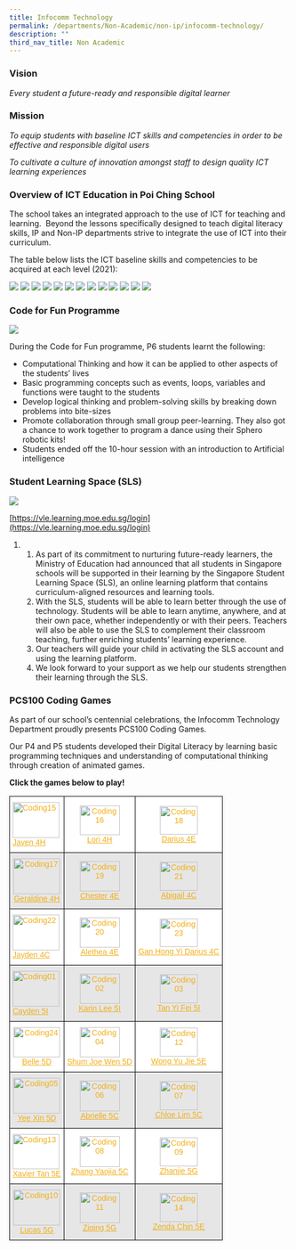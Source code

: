 ```yaml
---
title: Infocomm Technology
permalink: /departments/Non-Academic/non-ip/infocomm-technology/
description: ""
third_nav_title: Non Academic
---
```

### Vision

_Every student a future-ready and responsible digital learner_

### Mission

_To equip students with baseline ICT skills and competencies in order to be effective and responsible digital users_

_To cultivate a culture of innovation amongst staff to design quality ICT learning experiences_

### Overview of ICT Education in Poi Ching School


The school takes an integrated approach to the use of ICT for teaching and learning.&nbsp; Beyond the lessons specifically designed to teach digital literacy skills, IP and Non-IP departments strive to integrate the use of ICT into their curriculum.

The table below lists the ICT baseline skills and competencies to be acquired at each level (2021):

![](/images/ICT-Skills-2021.jpg)
![](/images/ICT2020-02.jpg)
![](/images/ICT2020-08.jpg)
![](/images/ICT2020-09.jpg)
![](/images/ICT2020-10.jpg)
![](/images/ICT2020-11.jpg)
![](/images/ICT2020-12.jpg)
![](/images/ICT2020-13.jpg)
![](/images/ICT2020-14.jpg)
![](/images/ICT2020-15.jpg)
![](/images/ICT2020-16.jpg)
![](/images/ICT2020-03-1350x1370.jpg)
![](/images/ict1.png)

### Code for Fun Programme
![](/images/ICT2020-05.jpg)

During the Code for Fun programme, P6 students learnt the following:

*   Computational Thinking and how it can be applied to other aspects of the students’ lives
*   Basic programming concepts such as events, loops, variables and functions were taught to the students
*   Develop logical thinking and problem-solving skills by breaking down problems into bite-sizes
*   Promote collaboration through small group peer-learning. They also got a chance to work together to program a dance using their Sphero robotic kits!
*   Students ended off the 10-hour session with an introduction to Artificial intelligence



### Student Learning Space (SLS)
![](/images/infocom5.jpg)

[https://vle.learning.moe.edu.sg/login](https://vle.learning.moe.edu.sg/login)

1.  1.  As part of its commitment to nurturing future-ready learners, the Ministry of Education had announced that all students in Singapore schools will be supported in their learning by the Singapore Student Learning Space (SLS), an online learning platform that contains curriculum-aligned resources and learning tools.
    2.  With the SLS, students will be able to learn better through the use of technology. Students will be able to learn anytime, anywhere, and at their own pace, whether independently or with their peers. Teachers will also be able to use the SLS to complement their classroom teaching, further enriching students’ learning experience.
    3.  Our teachers will guide your child in activating the SLS account and using the learning platform.
    4.  We look forward to your support as we help our students strengthen their learning through the SLS.

### PCS100 Coding Games

As part of our school’s centennial celebrations, the Infocomm Technology Department proudly presents PCS100 Coding Games.

Our P4 and P5 students developed their Digital Literacy by learning basic programming techniques and understanding of computational thinking through creation of animated games.&nbsp;

**Click the games below to play!**

<style type="text/css">
.tg  {border-collapse:collapse;border-spacing:0;}
.tg td{border-color:black;border-style:solid;border-width:1px;font-family:Arial, sans-serif;font-size:14px;
  overflow:hidden;padding:10px 5px;word-break:normal;}
.tg th{border-color:black;border-style:solid;border-width:1px;font-family:Arial, sans-serif;font-size:14px;
  font-weight:normal;overflow:hidden;padding:10px 5px;word-break:normal;}
.tg .tg-531m{background-color:#FFF;color:#F1AE16;text-align:center;text-decoration:underline;vertical-align:middle}
.tg .tg-b36l{background-color:#E6E6E6;color:#F1AE16;text-align:left;text-decoration:underline;vertical-align:middle}
.tg .tg-b04k{background-color:#FFF;color:#F1AE16;text-align:left;text-decoration:underline;vertical-align:middle}
.tg .tg-eixh{background-color:#E6E6E6;color:#F1AE16;text-align:center;text-decoration:underline;vertical-align:middle}
</style>
<table class="tg">
<thead>
  <tr>
    <th class="tg-b04k"><img src="/images/Coding15.jpeg" alt="Coding15" width="84" height="64"><br><a href="https://scratch.mit.edu/projects/450875773/"><span style="text-decoration:underline;color:#F1AE16;background-color:transparent">Javen 4H</span></a></th>
    <th class="tg-531m"><img src="/images/Coding16.jpeg" alt="Coding16" width="72" height="53"><br><a href="https://scratch.mit.edu/projects/450875370/"><span style="text-decoration:underline;color:#F1AE16;background-color:transparent">Lori 4H</span></a></th>
    <th class="tg-531m"><img src="/images/Coding18.jpeg" alt="Coding18" width="68" height="51"><br><a href="https://scratch.mit.edu/projects/450733946/"><span style="text-decoration:underline;color:#F1AE16;background-color:transparent">Darius 4E</span></a></th>
  </tr>
</thead>
<tbody>
  <tr>
    <td class="tg-eixh"><img src="/images/Coding17.jpeg" alt="Coding17" width="84" height="64"><br><a href="https://scratch.mit.edu/projects/450874987/"><span style="text-decoration:underline;color:#F1AE16;background-color:transparent">Geraldine 4H</span></a></td>
    <td class="tg-eixh"><img src="/images/Coding19.jpeg" alt="Coding19" width="72" height="54"><br><a href="https://scratch.mit.edu/projects/450733708/"><span style="text-decoration:underline;color:#F1AE16;background-color:transparent">Chester 4E</span></a></td>
    <td class="tg-eixh"><img src="/images/Coding21.jpeg" alt="Coding21" width="68" height="52"><br><a href="https://scratch.mit.edu/projects/448646533/"><span style="text-decoration:underline;color:#F1AE16;background-color:transparent">Abigail 4C</span></a></td>
  </tr>
  <tr>
    <td class="tg-b04k"><img src="/images/Coding22.jpeg" alt="Coding22" width="84" height="64"><br><a href="https://scratch.mit.edu/projects/450688827/"><span style="text-decoration:underline;color:#F1AE16;background-color:transparent">Jayden 4C</span></a></td>
    <td class="tg-531m"><img src="/images/Coding20.jpeg" alt="Coding20" width="72" height="54"><br><a href="https://scratch.mit.edu/projects/450733388/"><span style="text-decoration:underline;color:#F1AE16;background-color:transparent">Alethea 4E</span></a></td>
    <td class="tg-531m"><img src="/images/Coding23.jpeg" alt="Coding23" width="68" height="51"><br><a href="https://scratch.mit.edu/projects/450688399/"><span style="text-decoration:underline;color:#F1AE16;background-color:transparent">Gan Hong Yi Darius 4C</span></a></td>
  </tr>
  <tr>
    <td class="tg-b36l"><img src="/images/Coding01.jpeg" alt="Coding01" width="84" height="64"><br><a href="https://scratch.mit.edu/projects/450973051/"><span style="text-decoration:underline;color:#F1AE16;background-color:transparent">Cayden 5I</span></a></td>
    <td class="tg-eixh"><img src="/images/Coding02.jpeg" alt="Coding02" width="72" height="54"><br><a href="https://scratch.mit.edu/projects/450974730/"><span style="text-decoration:underline;color:#F1AE16;background-color:transparent">Karin Lee 5I</span></a></td>
    <td class="tg-eixh"><img src="/images/Coding03.jpeg" alt="Coding03" width="68" height="52"><br><a href="https://scratch.mit.edu/projects/450976336/"><span style="text-decoration:underline;color:#F1AE16;background-color:transparent">Tan Yi Fei 5I</span></a></td>
  </tr>
  <tr>
    <td class="tg-531m"><img src="/images/Coding24-768x495.jpeg" alt="Coding24" width="84" height="54"><br><a href="https://scratch.mit.edu/projects/450981094/"><span style="text-decoration:underline;color:#F1AE16;background-color:transparent">Belle 5D</span></a></td>
    <td class="tg-531m"><img src="/images/Coding04.jpeg" alt="Coding04" width="72" height="54"><br><a href="https://scratch.mit.edu/projects/450982070/"><span style="text-decoration:underline;color:#F1AE16;background-color:transparent">Shum Joe Wen 5D</span></a></td>
    <td class="tg-531m"><img src="/images/Coding12.jpeg" alt="Coding12" width="68" height="52"><br><a href="https://scratch.mit.edu/projects/450926882/"><span style="text-decoration:underline;color:#F1AE16;background-color:transparent">Wong Yu Jie 5E</span></a></td>
  </tr>
  <tr>
    <td class="tg-eixh"><img src="/images/Coding05.jpeg" alt="Coding05" width="84" height="64"><br><a href="https://scratch.mit.edu/projects/450982344/"><span style="text-decoration:underline;color:#F1AE16;background-color:transparent">Yee Xin 5D</span></a></td>
    <td class="tg-eixh"><img src="/images/Coding06.jpeg" alt="Coding06" width="72" height="55"><br><a href="https://scratch.mit.edu/projects/450978243/"><span style="text-decoration:underline;color:#F1AE16;background-color:transparent">Abrielle 5C</span></a></td>
    <td class="tg-eixh"><img src="/images/Coding07.jpeg" alt="Coding07" width="68" height="52"><br><a href="https://scratch.mit.edu/projects/450979314/"><span style="text-decoration:underline;color:#F1AE16;background-color:transparent">Chloe Lim 5C</span></a></td>
  </tr>
  <tr>
    <td class="tg-b04k"><img src="/images/Coding13.jpeg" alt="Coding13" width="84" height="63"><br><a href="https://scratch.mit.edu/projects/450927095/"><span style="text-decoration:underline;color:#F1AE16;background-color:transparent">Xavier Tan 5E</span></a></td>
    <td class="tg-531m"><img src="/images/Coding08.jpeg" alt="Coding08" width="72" height="55"><br><a href="https://scratch.mit.edu/projects/450979617/"><span style="text-decoration:underline;color:#F1AE16;background-color:transparent">Zhang Yaojia 5C</span></a></td>
    <td class="tg-531m"><img src="/images/Coding09.jpeg" alt="Coding09" width="68" height="52"><br><a href="https://scratch.mit.edu/projects/450949121/"><span style="text-decoration:underline;color:#F1AE16;background-color:transparent">Zhanjie 5G</span></a></td>
  </tr>
  <tr>
    <td class="tg-eixh"><img src="/images/Coding10.jpeg" alt="Coding10" width="84" height="64"><br><a href="https://scratch.mit.edu/projects/450948496/"><span style="text-decoration:underline;color:#F1AE16;background-color:transparent">Lucas 5G</span></a></td>
    <td class="tg-eixh"><img src="/images/Coding11.jpeg" alt="Coding11" width="72" height="55"><br><a href="https://scratch.mit.edu/projects/450949354/"><span style="text-decoration:underline;color:#F1AE16;background-color:transparent">Ziqing 5G</span></a></td>
    <td class="tg-eixh"><img src="/images/Coding14.jpeg" alt="Coding14" width="68" height="52"><br><a href="https://scratch.mit.edu/projects/450927435/"><span style="text-decoration:underline;color:#F1AE16;background-color:transparent">Zenda Chin 5E</span></a></td>
  </tr>
</tbody>
</table>